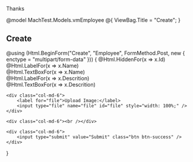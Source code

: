 
Thanks

@model MachTest.Models.vmEmployee
@{
    ViewBag.Title = "Create";
}

<h2>Create</h2>
@using (Html.BeginForm("Create", "Employee", FormMethod.Post, new { enctype = "multipart/form-data" }))
{
@Html.HiddenFor(x => x.Id)
<div class="col-md-12">
    <div class="col-md-6">
        <div class="col-md-6">
            @Html.LabelFor(x => x.Name)
        </div>
        <div class="col-md-6">
            @Html.TextBoxFor(x => x.Name)
        </div>
    </div>
    <div class="col-md-6">
        <div class="col-md-6">
            @Html.LabelFor(x => x.Descrition)
        </div>
        <div class="col-md-6">
            @Html.TextBoxFor(x => x.Descrition)
        </div>
    </div>

    <div class="col-md-6">
        <label for="file">Upload Image:</label>
        <input type="file" name="file" id="file" style="width: 100%;" />
    </div>

    <div class="col-md-6"><br /></div>

    <div class="col-md-6">
        <input type="submit" value="Submit" class="btn btn-success" />
    </div>
</div>

}

